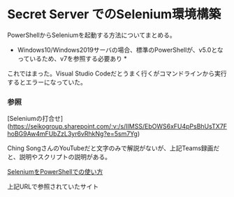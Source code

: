 # Secret Server でのSelenium環境構築

PowerShellからSeleniumを起動する方法についてまとめる。

* Windows10/Windows2019サーバの場合、標準のPowerShellが、v5.0となっているため、v7を参照する必要あり *
  
これではまった。Visual Studio Codeだとうまく行くがコマンドラインから実行するとエラーになっていた。

### 参照
[Seleniumの打合せ] (https://seikogroup.sharepoint.com/:v:/s/IIMSS/EbOWS6xFU4pPsBhUsTX7FhoBG9Aw4mFUbZzL3yr6vRhkNg?e=5sm7Yg)

Ching SongさんのYouTubeだと文字のみで解説がないが、上記Teams録画だと、説明やスクリプトの説明がある。


[SeleniumをPowerShellでの使い方]( https://adamtheautomator.com/selenium-and-powershell/)

上記URLで参照されていたサイト
